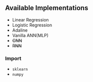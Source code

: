 ## Available Implementations
* Linear Regression
* Logistic Regression
* Adaline
* Vanilla ANN(MLP)
* ~~CNN~~
* ~~RNN~~

### Import
* `sklearn`
* `numpy`